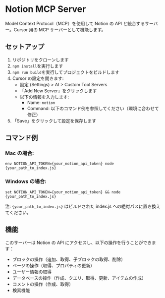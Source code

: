 # Notion MCP Server

Model Context Protocol（MCP）を使用して Notion の API と統合するサーバー。Cursor 用の MCP サーバーとして機能します。

## セットアップ

1. リポジトリをクローンします
2. `npm install`を実行します
3. `npm run build`を実行してプロジェクトをビルドします
4. Cursor の設定を開きます:
   - 設定 (Settings) > AI > Custom Tool Servers
   - 「Add New Server」をクリックします
   - 以下の情報を入力します:
     - Name: `notion`
     - Command: 以下のコマンド例を参照してください（環境に合わせて修正）
5. 「Save」をクリックして設定を保存します

## コマンド例

### Mac の場合:

```
env NOTION_API_TOKEN={your_notion_api_token} node {your_path_to_index.js}
```

### Windows の場合:

```
set NOTION_API_TOKEN={your_notion_api_token} && node {your_path_to_index.js}
```

注: `{your_path_to_index.js}` はビルドされた index.js への絶対パスに置き換えてください。

## 機能

このサーバーは Notion の API にアクセスし、以下の操作を行うことができます：

- ブロックの操作（追加、取得、子ブロックの取得、削除）
- ページの操作（取得、プロパティの更新）
- ユーザー情報の取得
- データベースの操作（作成、クエリ、取得、更新、アイテムの作成）
- コメントの操作（作成、取得）
- 検索機能
